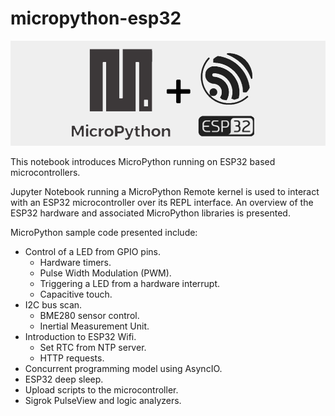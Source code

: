 # micropython-esp32

<img src="assets/micropython-esp32.png">

This notebook introduces MicroPython running on ESP32 based microcontrollers. 

Jupyter Notebook running a MicroPython Remote kernel is used to interact with an ESP32 microcontroller over its REPL interface. An overview of the ESP32 hardware and associated MicroPython libraries is presented. 

MicroPython sample code presented include:
- Control of a LED from GPIO pins.
  - Hardware timers.
  - Pulse Width Modulation (PWM).
  - Triggering a LED from a hardware interrupt.
  - Capacitive touch.
- I2C bus scan.
  - BME280 sensor control.
  - Inertial Measurement Unit.
- Introduction to ESP32 Wifi.
  - Set RTC from NTP server.
  - HTTP requests.
- Concurrent programming model using AsyncIO.
- ESP32 deep sleep.
- Upload scripts to the microcontroller.
- Sigrok PulseView and logic analyzers.

